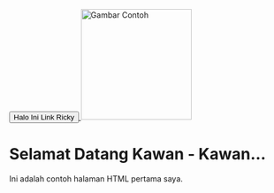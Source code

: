 <!DOCTYPE html>
<html>
  <head>
    <title>Lemah sekali</title>
  </head>
  <body>
    <a href="https://shazzlemail.com/" target="_blank">
      <button>Halo Ini Link Ricky</button>
    </a>
    <a href="https://www.google.com" target="_blank">
      <img src="https://www.vecteezy.com/free-vector/zoo-background" alt="Gambar Contoh" width="200">
    </a>
    <h1>Selamat Datang Kawan - Kawan...</h1>
    <p>Ini adalah contoh halaman HTML pertama saya.</p>
  </body>
</html>
